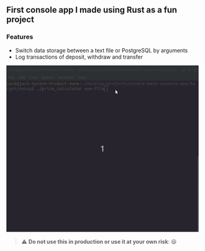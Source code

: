 ## First console app I made using Rust as a fun project

### Features 
* Switch data storage between a text file or PostgreSQL by arguments
* Log transactions of deposit, withdraw and transfer

![Screenshot](/screenshots/progress1.gif)

> :warning: **Do not use this in production or use it at your own risk**: :laughing:
